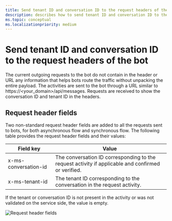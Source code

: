```yaml
---
title: Send tenant ID and conversation ID to the request headers of the bot
description: describes how to send tenant ID and conversation ID to the request headers of the bot.
ms.topic: conceptual
ms.localizationpriority: medium
---
```


# Send tenant ID and conversation ID to the request headers of the bot

The current outgoing requests to the bot do not contain in the header or URL any information that helps bots route the traffic without unpacking the entire payload. The activities are sent to the bot through a URL similar to https://<your_domain>/api/messages. Requests are received to show the conversation ID and tenant ID in the headers.

## Request header fields

Two non-standard request header fields are added to all the requests sent to bots, for both asynchronous flow and synchronous flow. The following table provides the request header fields and their values:

| Field key | Value |
|----------------|-----------------|
| x-ms-conversation-id | The conversation ID corresponding to the request activity if applicable and confirmed or verified. |
| x-ms-tenant-id | The tenant ID corresponding to the conversation in the request activity. |

If the tenant or conversation ID is not present in the activity or was not validated on the service side, the value is empty.

![Request header fields](~/assets/images/bots/requestheaderfields.png)
